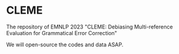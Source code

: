 # CLEME
The repository of EMNLP 2023 "CLEME: Debiasing Multi-reference Evaluation for Grammatical Error Correction"

We will open-source the codes and data ASAP.
